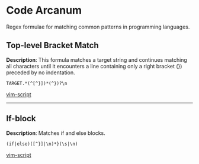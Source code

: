 # Code Arcanum

Regex formulae for matching common patterns in programming languages.

## Top-level Bracket Match

**Description**: This formula matches a target string and continues matching all characters until
it encounters a line containing only a right bracket (}) preceded by no indentation.

```regex
TARGET.*(^[^}])*(^})?\n
```

[vim-script](regexes/code/top-level-bracket.regex)

---

## If-block

**Description**: Matches if and else blocks.

```regex
(if|else)([^}]|\n)*}(\s|\n)
```

[vim-script](regexes/code/if-block.vim)
